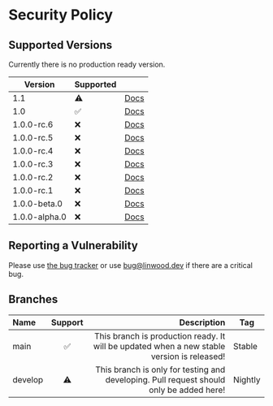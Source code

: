 # Security Policy

## Supported Versions

Currently there is no production ready version.

| Version       | Supported          |                                                                     |
|---------------| ------------------ |---------------------------------------------------------------------|
| 1.1           | :warning:          | [Docs](https://docs.butterfly.linwood.dev/docs/1.1/intro)           |
| 1.0         | :white_check_mark:          | [Docs](https://docs.butterfly.linwood.dev/docs/1.0/intro)           |
| 1.0.0-rc.6    | :x: | [Docs](https://docs.butterfly.linwood.dev/docs/1.0.0-rc.6/intro)    |
| 1.0.0-rc.5    | :x:                | [Docs](https://docs.butterfly.linwood.dev/docs/1.0.0-rc.5/intro)    |
| 1.0.0-rc.4    | :x:                | [Docs](https://docs.butterfly.linwood.dev/docs/1.0.0-rc.4/intro)    |
| 1.0.0-rc.3    | :x:                | [Docs](https://docs.butterfly.linwood.dev/docs/1.0.0-rc.3/intro)    |
| 1.0.0-rc.2    | :x:                | [Docs](https://docs.butterfly.linwood.dev/docs/1.0.0-rc.2/intro)    |
| 1.0.0-rc.1    | :x:                | [Docs](https://docs.butterfly.linwood.dev/docs/1.0.0-rc.1/intro)    |
| 1.0.0-beta.0  | :x:                | [Docs](https://docs.butterfly.linwood.dev/docs/1.0.0-beta.0/intro)  |
| 1.0.0-alpha.0 | :x:                | [Docs](https://docs.butterfly.linwood.dev/docs/1.0.0-alpha.0/intro) |

## Reporting a Vulnerability

Please use [the bug tracker](https://github.com/LinwoodCloud/butterfly/issues) or use <bug@linwood.dev> if there are a critical bug.

## Branches

| Name    | Support |                                                                                Description | Tag     |
| :------ | :-----: | -----------------------------------------------------------------------------------------: | ------- |
| main    |    ✅    | This branch is production ready. It will be updated when a new stable version is released! | Stable  |
| develop |    ⚠️    |    This branch is only for testing and developing. Pull request should only be added here! | Nightly |
